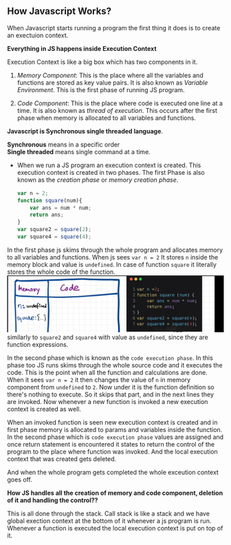 ## How Javascript Works? 

When Javascript starts running a program the first thing it does is to create an exectuion context. 

**Everything in JS happens inside Execution Context**

Execution Context is like a big box which has two components in it.   
1. _Memory Component_: This is the place where all the variables and functions are stored as key value pairs. It is also known as *Variable Environment*. This is the first phase of running JS program. 

2. _Code Component_: This is the place where code is executed one line at a time. It is also known as _thread of execution_. This occurs after the first phase when memory is allocated to all variables and functions. 

**Javascript is Synchronous single threaded language**. 

**Synchronous** means in a specific order  
**Single threaded** means single command at a time.

- When we run a JS program an execution context is created. This execution context is created in two phases. The first Phase is also known as the _creation phase_ or _memory creation phase_. 
    ```js
    var n = 2; 
    function square(num){
        var ans = num * num;
        return ans;
    } 
    var square2 = square(2);
    var square4 = square(4);
    ```
In the first phase js skims through the whole program and allocates memory to all variables and functions.  When js sees ``var n = 2`` It stores ``n`` inside the memory block and value is ``undefined``. In case of function ``square`` it literally stores the whole code of the function. 
![FirstPhase](../images/core-js-00.png)  
similarly to ``square2`` and ``square4`` with value as ``undefined``, since they are function expressions.  

In the second phase which is known as the ``code execution phase``. In this phase too JS runs skims through the whole source code and it executes the code. This is the point when all the function and calculations are done. When it sees ``var n = 2`` it then changes the value of ``n`` in memory component from ``undefined`` to ``2``. Now under it is the function definition so there's nothing to execute. So it skips that part, and in the next lines they are invoked. Now whenever a new function is invoked a new execution context is created as well. 

When an invoked function is seen new execution context is created and in first phase memory is allocated to params and variables inside the function.   
In the second phase which is ``code execution phase`` values are assigned and once return statement is encountered it states to return the control of the program to the place where function was invoked.
And the local execution context that was created gets deleted. 

And when the whole program gets completed the whole exceution context goes off.   

**How JS handles all the creation of memory and code component, deletion of it and handling the control??**

This is all done through the stack. Call stack is like a stack and we have global exection context at the bottom of it whenever a js program is run. 
Whenever a function is executed the local execution context is put on top of it. 